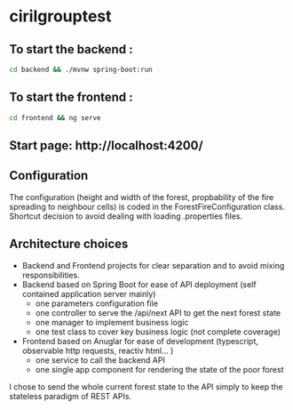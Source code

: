 # cirilgrouptest

## To start the backend : 
```bash 
cd backend && ./mvnw spring-boot:run
```

## To start the frontend : 
```bash 
cd frontend && ng serve
```

## Start page: http://localhost:4200/

## Configuration
The configuration (height and width of the forest, propbability of the fire spreading to neighbour cells) is coded in the ForestFireConfiguration class. Shortcut decision to avoid dealing with loading .properties files.

## Architecture choices
- Backend and Frontend projects for clear separation and to avoid mixing responsibilities. 
- Backend based on Spring Boot for ease of API deployment (self contained application server mainly)
  - one parameters configuration file
  - one controller to serve the /api/next API to get the next forest state
  - one manager to implement business logic
  - one test class to cover key business logic (not complete coverage)
- Frontend based on Anuglar for ease of development (typescript, observable http requests, reactiv html... )
  - one service to call the backend API
  - one single app component for rendering the state of the poor forest

I chose to send the whole current forest state to the API simply to keep the stateless paradigm of REST APIs.
